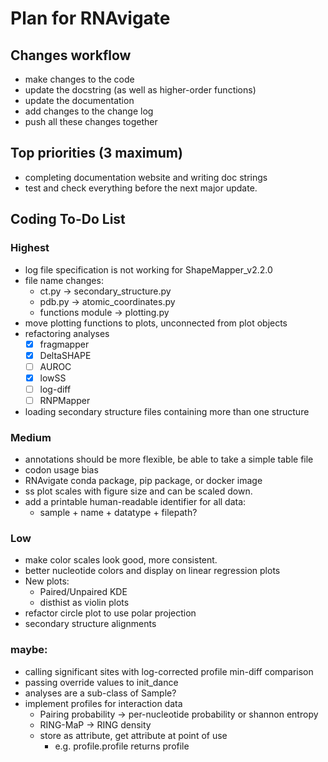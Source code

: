 Plan for RNAvigate
==================

Changes workflow
----------------
- make changes to the code
- update the docstring (as well as higher-order functions)
- update the documentation
- add changes to the change log
- push all these changes together

Top priorities (3 maximum)
--------------------------

- completing documentation website and writing doc strings
- test and check everything before the next major update.

Coding To-Do List
-----------------

### Highest
- log file specification is not working for ShapeMapper_v2.2.0
- file name changes:
  - ct.py -> secondary_structure.py
  - pdb.py -> atomic_coordinates.py
  - functions module -> plotting.py
- move plotting functions to plots, unconnected from plot objects
- refactoring analyses
  - [X] fragmapper
  - [x] DeltaSHAPE
  - [ ] AUROC
  - [x] lowSS
  - [ ] log-diff
  - [ ] RNPMapper
- loading secondary structure files containing more than one structure
### Medium
- annotations should be more flexible, be able to take a simple table file
- codon usage bias
- RNAvigate conda package, pip package, or docker image
- ss plot scales with figure size and can be scaled down.
- add a printable human-readable identifier for all data:
  - sample + name + datatype + filepath?
### Low
- make color scales look good, more consistent.
- better nucleotide colors and display on linear regression plots
- New plots:
  - Paired/Unpaired KDE
  - disthist as violin plots
- refactor circle plot to use polar projection
- secondary structure alignments
### maybe:
- calling significant sites with log-corrected profile min-diff comparison
- passing override values to init_dance
- analyses are a sub-class of Sample?
- implement profiles for interaction data
  - Pairing probability -> per-nucleotide probability or shannon entropy
  - RING-MaP -> RING density
  - store as attribute, get attribute at point of use
    - e.g. profile.profile returns profile
